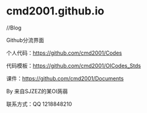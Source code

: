 # cmd2001.github.io
//Blog


Github分流界面

个人代码：https://github.com/cmd2001/Codes

代码模板：https://github.com/cmd2001/OICodes_Stds

课件：https://github.com/cmd2001/Documents

By 来自SJZEZ的某OI蒟蒻

联系方式：QQ 1218848210
